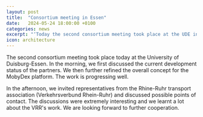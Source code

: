 ```yaml
---
layout: post
title:  "Consortium meeting in Essen"
date:   2024-05-24 18:00:00 +0100
categories: news
excerpt: "‘Today the second consortium meeting took place at the UDE in Essen."
icon: architecture
---
```


The second consortium meeting took place today at the University of Duisburg-Essen. In the morning, we first discussed the current development status of the partners. We then further refined the overall concept for the MobyDex platform. The work is progressing well. 


In the afternoon, we invited representatives from the Rhine-Ruhr transport association (Verkehrsverbund Rhein-Ruhr) and discussed possible points of contact. The discussions were extremely interesting and we learnt a lot about the VRR's work. We are looking forward to further cooperation.
